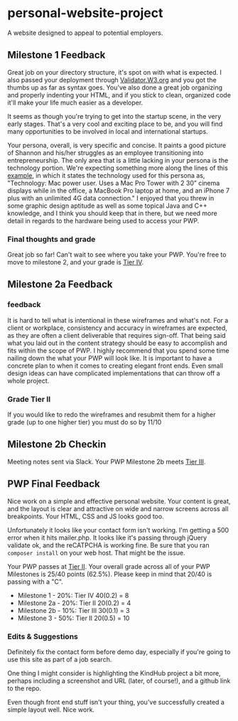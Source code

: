 # personal-website-project
A website designed to appeal to potential employers.

## Milestone 1 Feedback
Great job on your directory structure, it's spot on with what is expected. I also passed your deployment through [Validator.W3.org](https://validator.w3.org/nu/?doc=https%3A%2F%2Fbootcamp-coders.cnm.edu%2F~cbenjamin9%2Fpersonal-website-project%2Fpublic_html%2Fdocumentation%2Fmilestone-1.php) and you got the thumbs up as far as syntax goes. You've also done a great job organizing and properly indenting your HTML, and if you stick to clean, organized code it'll make your life much easier as a developer.

It seems as though you're trying to get into the startup scene, in the very early stages. That's a very cool and exciting place to be, and you will find many opportunities to be involved in local and international startups.

Your persona, overall, is very specific and concise. It paints a good picture of Shannon and his/her struggles as an employee transitioning into entrepreneurship. The only area that is a little lacking in your persona is the technology portion. We're expecting something more along the lines of this [example](https://bootcamp-coders.cnm.edu/projects/personal/example/), in which it states the technology used for this persona as, "Technology: Mac power user. Uses a Mac Pro Tower with 2 30” cinema displays while in the office, a MacBook Pro laptop at home, and an iPhone 7 plus with an unlimited 4G data connection." I enjoyed that you threw in some graphic design aptitude as well as some topical Java and C++ knowledge, and I think you should keep that in there, but we need more detail in regards to the hardware being used to access your PWP.

### Final thoughts and grade
Great job so far! Can't wait to see where you take your PWP. You're free to move to milestone 2, and your grade is [Tier IV](https://bootcamp-coders.cnm.edu/projects/personal/rubric/).

## Milestone 2a Feedback

### feedback
It is hard to tell what is intentional in these wireframes and what's not. For a client or workplace, consistency and accuracy in wireframes are expected, as they are often a client deliverable that requires sign-off. That being said what you laid out in the content strategy should be easy to accomplish and fits within the scope of PWP.  I highly recommend that you spend some time nailing down the what your PWP will look like. It is important to have a concrete plan to when it comes to creating elegant front ends. Even small design ideas can have complicated implementations that can throw off a whole project. 

### Grade Tier II
 If you would like to redo the wireframes and resubmit them for a higher grade (up to one higher tier) you must do so by 11/10

## Milestone 2b Checkin
Meeting notes sent via Slack. Your PWP Milestone 2b meets [Tier III](https://bootcamp-coders.cnm.edu/projects/personal/rubric/). 

## PWP Final Feedback
Nice work on a simple and effective personal website. Your content is great, and the layout is clear and attractive on wide and narrow screens across all breakpoints. Your HTML, CSS and JS looks good too.

Unfortunately it looks like your contact form isn't working. I'm getting a 500 error when it hits mailer.php. It looks like it's passing through jQuery validate ok, and the reCATPCHA is working fine. Be sure that you ran `composer install` on your web host. That might be the issue.

Your PWP passes at [Tier II](https://bootcamp-coders.cnm.edu/projects/personal/rubric/). Your overall grade across all of your PWP Milestones is 25/40 points (62.5%). Please keep in mind that 20/40 is passing with a "C".

- Milestone 1 - 20%: Tier IV 40(0.2) = 8
- Milestone 2a - 20%: Tier II 20(0.2) = 4
- Milestone 2b - 10%: Tier III 30(0.1) = 3
- Milestone 3 - 50%: Tier II 20(0.5) = 10

### Edits &amp; Suggestions
Definitely fix the contact form before demo day, especially if you're going to use this site as part of a job search.

One thing I might consider is highlighting the KindHub project a bit more, perhaps including a screenshot and URL (later, of course!), and a github link to the repo.

Even though front end stuff isn't your thing, you've successfully created a simple layout well. Nice work.
